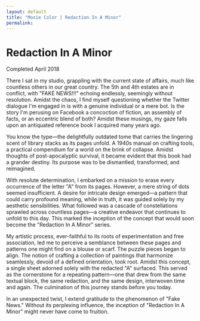 ```yaml
---
layout: default
title: "Moxie Color | Redaction In A Minor"
permalink: 
---
```


# Redaction In A Minor  
Completed April 2018

There I sat in my studio, grappling with the current state of affairs, much like countless others in our great country. The 5th and 4th estates are in conflict, with "FAKE NEWS!!!" echoing endlessly, seemingly without resolution. Amidst the chaos, I find myself questioning whether the Twitter dialogue I'm engaged in is with a genuine individual or a mere bot. Is the story I'm perusing on Facebook a concoction of fiction, an assembly of facts, or an eccentric blend of both? Amidst these musings, my gaze falls upon an antiquated reference book I acquired many years ago.

You know the type—the delightfully outdated tome that carries the lingering scent of library stacks as its pages unfold. A 1940s manual on crafting tools, a practical compendium for a world on the brink of collapse. Amidst thoughts of post-apocalyptic survival, it became evident that this book had a grander destiny. Its purpose was to be dismantled, transformed, and reimagined.

With resolute determination, I embarked on a mission to erase every occurrence of the letter "A" from its pages. However, a mere string of dots seemed insufficient. A desire for intricate design emerged—a pattern that could carry profound meaning, while in truth, it was guided solely by my aesthetic sensibilities. What followed was a cascade of constellations sprawled across countless pages—a creative endeavor that continues to unfold to this day. This marked the inception of the concept that would soon become the "Redaction In A Minor" series.

My artistic process, ever-faithful to its roots of experimentation and free association, led me to perceive a semblance between these pages and patterns one might find on a blouse or scarf. The puzzle pieces began to align. The notion of crafting a collection of paintings that harmonize seamlessly, devoid of a defined orientation, took root. Amidst this concept, a single sheet adorned solely with the redacted "A" surfaced. This served as the cornerstone for a repeating pattern—one that drew from the same textual block, the same redaction, and the same design, interwoven time and again. The culmination of this journey stands before you today.

In an unexpected twist, I extend gratitude to the phenomenon of "Fake News." Without its perplexing influence, the inception of "Redaction In A Minor" might never have come to fruition.
